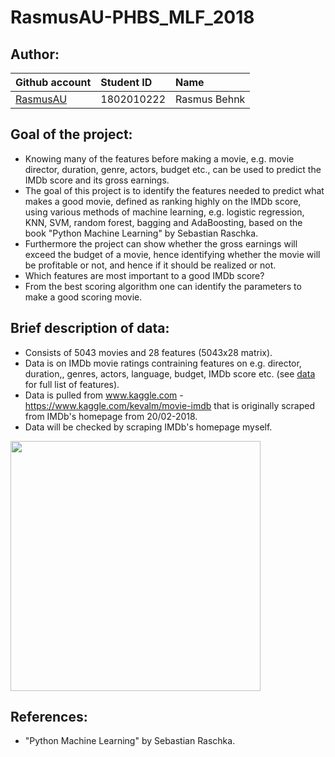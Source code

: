 # RasmusAU-PHBS_MLF_2018

## Author:
|Github account |Student ID |Name |
|:----- |:----- |:----- |
|[RasmusAU](https://github.com/RasmusAU) |1802010222 |Rasmus Behnk |

## Goal of the project:
* Knowing many of the features before making a movie, e.g. movie director, duration, genre, actors, budget etc., can be used to predict the IMDb score and its gross earnings.
* The goal of this project is to identify the features needed to predict what makes a good movie, defined as ranking highly on the IMDb score, using various methods of machine learning, e.g. logistic regression, KNN, SVM, random forest, bagging and AdaBoosting, based on the book "Python Machine Learning" by Sebastian Raschka. 
* Furthermore the project can show whether the gross earnings will exceed the budget of a movie, hence identifying whether the movie will be profitable or not, and hence if it should be realized or not.
* Which features are most important to a good IMDb score?
* From the best scoring algorithm one can identify the parameters to make a good scoring movie.

## Brief description of data:
* Consists of 5043 movies and 28 features (5043x28 matrix).
* Data is on IMDb movie ratings contraining features on e.g. director, duration,, genres, actors, language, budget, IMDb score etc. (see [data](data) for full list of features).
* Data is pulled from www.kaggle.com - https://www.kaggle.com/kevalm/movie-imdb that is originally scraped from IMDb's homepage from 20/02-2018.
* Data will be checked by scraping IMDb's homepage myself.

<img src="https://github.com/RasmusAU/RasmusAU-PHBS_MLF_2018/blob/master/data/Dataset.png" width="400">

## References:
* "Python Machine Learning" by Sebastian Raschka.
